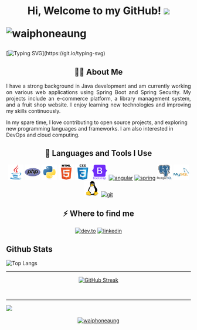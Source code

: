 
<h1 align="center">Hi, Welcome to my GitHub! <img src="https://emojis.slackmojis.com/emojis/images/1531849430/4246/blob-sunglasses.gif?1531849430" width="30"/> <p align="left"> <img src="https://komarev.com/ghpvc/?username=waiphneaung&label=Profile%20views&color=0e75b6&style=flat" alt="waiphoneaung" /> </p>
</h1>

[![Typing SVG](https://readme-typing-svg.demolab.com?font=Fira+Code&pause=500&width=500&lines=I+am+Wai+Phone+Aung.;A+passionate+Java+developer+from+Myanmar.)](https://git.io/typing-svg)
<h2 align="center">👨‍💻 About Me</h2>
<p align="justify">I have a strong background in Java development and am currently working on various web applications using Spring Boot and Spring Security. My projects include an e-commerce platform, a library management system, and a fruit shop website. I enjoy learning new technologies and improving my skills continuously.</p>

<p align="left">In my spare time, I love contributing to open source projects, and exploring new programming languages and frameworks. I am also interested in DevOps and cloud computing.</p>

<h2 align="center">🚀 Languages and Tools I Use</h2>
<p align="center">
  <a href="https://www.java.com" target="_blank"><img src="https://raw.githubusercontent.com/devicons/devicon/master/icons/java/java-original.svg" alt="java" width="42" height="42" /></a>
  <a href="https://www.php.net" target="_blank"><img src="https://raw.githubusercontent.com/devicons/devicon/master/icons/php/php-original.svg" alt="php" width="42" height="42" /></a>
  <a href="https://www.python.org" target="_blank"><img src="https://raw.githubusercontent.com/devicons/devicon/master/icons/python/python-original.svg" alt="python" width="42" height="42" /></a>
  <a href="https://developer.mozilla.org/en-US/docs/Web/HTML" target="_blank"><img src="https://raw.githubusercontent.com/devicons/devicon/master/icons/html5/html5-original-wordmark.svg" alt="html5" width="42" height="42" /></a>
  <a href="https://developer.mozilla.org/en-US/docs/Web/CSS" target="_blank"><img src="https://raw.githubusercontent.com/devicons/devicon/master/icons/css3/css3-original-wordmark.svg" alt="css3" width="42" height="42" /></a>
  <a href="https://getbootstrap.com" target="_blank"><img src="https://raw.githubusercontent.com/devicons/devicon/master/icons/bootstrap/bootstrap-plain-wordmark.svg" alt="bootstrap" width="42" height="42" /></a>
  <a href="https://angular.io" target="_blank"><img src="https://angular.io/assets/images/logos/angular/angular.svg" alt="angular" width="42" height="42" /></a>
  <a href="https://spring.io" target="_blank"><img src="https://www.vectorlogo.zone/logos/springio/springio-icon.svg" alt="spring" width="42" height="42" /></a>
  <a href="https://www.postgresql.org" target="_blank"><img src="https://raw.githubusercontent.com/devicons/devicon/master/icons/postgresql/postgresql-original-wordmark.svg" alt="postgresql" width="42" height="42" /></a>
  <a href="https://www.mysql.com" target="_blank"><img src="https://raw.githubusercontent.com/devicons/devicon/master/icons/mysql/mysql-original-wordmark.svg" alt="mysql" width="42" height="42" /></a>
  <a href="https://www.linux.org" target="_blank"><img src="https://raw.githubusercontent.com/devicons/devicon/master/icons/linux/linux-original.svg" alt="linux" width="42" height="42" /></a>
  <a href="https://git-scm.com" target="_blank"><img src="https://www.vectorlogo.zone/logos/git-scm/git-scm-icon.svg" alt="git" width="42" height="42" /></a>
</p>

<h2 align="center">⚡️ Where to find me</h2>
<p align="center">
  <a href="https://dev.to/waiphoneaung" target="_blank"><img src="https://img.shields.io/badge/dev.to-0A0A0A?style=for-the-badge&logo=dev.to&logoColor=white" alt="dev.to" /></a>
  <a href="https://linkedin.com/in/waiphoneaung" target="_blank"><img src="https://img.shields.io/badge/linkedin-0A66C2?style=for-the-badge&logo=linkedin&logoColor=white" alt="linkedin" /></a>
</p>

## Github Stats

 ![Top Langs](https://github-readme-stats.vercel.app/api/top-langs/?username=waiphoneaung&theme=dark&show_icons=true&layout=compact&langs_count=7) <br> <hr>
<p align="center">
  <a href="https://git.io/streak-stats"><img src="https://streak-stats.demolab.com?user=waiphoneaung&theme=highcontrast" alt="GitHub Streak" /></a>
</p>
</p>
 <br><hr>
 <img height="180em" src="https://github-readme-stats-eight-theta.vercel.app/api?username=waiphoneaung&show_icons=true&theme=algolia&include_all_commits=true&count_private=true"/> 

</div>
<br>

<p align="center">
  <a href="https://github.com/ryo-ma/github-profile-trophy"><img src="https://github-profile-trophy.vercel.app/?username=waiphoneaung" alt="waiphoneaung" /></a>
</p>
